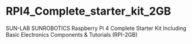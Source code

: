 # RPI4_Complete_starter_kit_2GB
SUN-LAB SUNROBOTICS Raspberry Pi 4 Complete Starter Kit Including Basic Electronics Components &amp; Tutorials (RPI-2GB)

